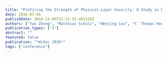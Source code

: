 ```yaml
---
title: "Profiling the Strength of Physical-Layer Security: A Study in Blinding"
date: 2016-07-01
publishDate: 2019-12-09T21:31:55.481320Z
authors: ["Yao Zheng", "Matthias Schulz", "Wenjing Lou", "Y. Thomas Hou", "Matthias Hollick"]
publication_types: ["1"]
abstract: ""
featured: false
publication: "*WiSec 2016*"
tags: ["conference"]
---
```


